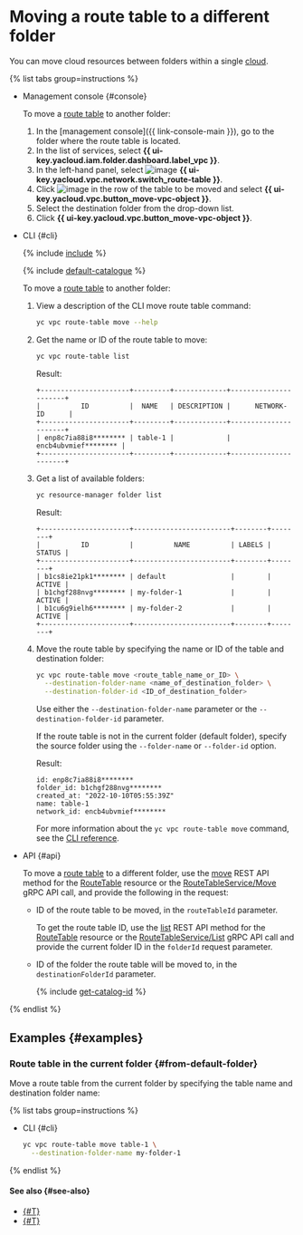 # Moving a route table to a different folder

You can move cloud resources between folders within a single [cloud](../../resource-manager/concepts/resources-hierarchy.md).

{% list tabs group=instructions %}

- Management console {#console}

   To move a [route table](../concepts/static-routes.md) to another folder:

   1. In the [management console]({{ link-console-main }}), go to the folder where the route table is located.
   1. In the list of services, select **{{ ui-key.yacloud.iam.folder.dashboard.label_vpc }}**.
   1. In the left-hand panel, select ![image](../../_assets/vpc/route-tables.svg) **{{ ui-key.yacloud.vpc.network.switch_route-table }}**.
   1. Click ![image](../../_assets/options.svg) in the row of the table to be moved and select **{{ ui-key.yacloud.vpc.button_move-vpc-object }}**.
   1. Select the destination folder from the drop-down list.
   1. Click **{{ ui-key.yacloud.vpc.button_move-vpc-object }}**.

- CLI {#cli}

   {% include [include](../../_includes/cli-install.md) %}

   {% include [default-catalogue](../../_includes/default-catalogue.md) %}

   To move a [route table](../concepts/static-routes.md) to another folder:

   1. View a description of the CLI move route table command:

      ```bash
      yc vpc route-table move --help
      ```

   1. Get the name or ID of the route table to move:

      ```bash
      yc vpc route-table list
      ```
      Result:
      ```text
      +----------------------+---------+-------------+----------------------+
      |          ID          |  NAME   | DESCRIPTION |      NETWORK-ID      |
      +----------------------+---------+-------------+----------------------+
      | enp8c7ia88i8******** | table-1 |             | encb4ubvmief******** |
      +----------------------+---------+-------------+----------------------+
      ```

   1. Get a list of available folders:

      ```bash
      yc resource-manager folder list
      ```

      Result:
      ```text
      +----------------------+------------------------+--------+--------+
      |          ID          |          NAME          | LABELS | STATUS |
      +----------------------+------------------------+--------+--------+
      | b1cs8ie21pk1******** | default                |        | ACTIVE |
      | b1chgf288nvg******** | my-folder-1            |        | ACTIVE |
      | b1cu6g9ielh6******** | my-folder-2            |        | ACTIVE |
      +----------------------+------------------------+--------+--------+
      ```

   1. Move the route table by specifying the name or ID of the table and destination folder:

      ```bash
      yc vpc route-table move <route_table_name_or_ID> \
        --destination-folder-name <name_of_destination_folder> \
        --destination-folder-id <ID_of_destination_folder>
      ```
      Use either the `--destination-folder-name` parameter or the `--destination-folder-id` parameter.

      If the route table is not in the current folder (default folder), specify the source folder using the `--folder-name` or `--folder-id` option.

      Result:
      ```text
      id: enp8c7ia88i8********
      folder_id: b1chgf288nvg********
      created_at: "2022-10-10T05:55:39Z"
      name: table-1
      network_id: encb4ubvmief********
      ```
      For more information about the `yc vpc route-table move` command, see the [CLI reference](../../cli/cli-ref/managed-services/vpc/route-table/move.md).

- API {#api}

   To move a [route table](../concepts/static-routes.md) to a different folder, use the [move](../api-ref/RouteTable/move.md) REST API method for the [RouteTable](../api-ref/RouteTable/index.md) resource or the [RouteTableService/Move](../api-ref/grpc/route_table_service.md#Move) gRPC API call, and provide the following in the request:

   * ID of the route table to be moved, in the `routeTableId` parameter.

      To get the route table ID, use the [list](../api-ref/RouteTable/list) REST API method for the [RouteTable](../api-ref/RouteTable/index.md) resource or the [RouteTableService/List](../api-ref/grpc/route_table_service.md#List) gRPC API call and provide the current folder ID in the `folderId` request parameter.

   * ID of the folder the route table will be moved to, in the `destinationFolderId` parameter.

      {% include [get-catalog-id](../../_includes/get-catalog-id.md) %}

{% endlist %}

## Examples {#examples}

### Route table in the current folder {#from-default-folder}

Move a route table from the current folder by specifying the table name and destination folder name:

{% list tabs group=instructions %}

- CLI {#cli}

   ```bash
   yc vpc route-table move table-1 \
     --destination-folder-name my-folder-1
   ```

{% endlist %}


#### See also {#see-also}

* [{#T}](network-move.md)
* [{#T}](subnet-move.md)


